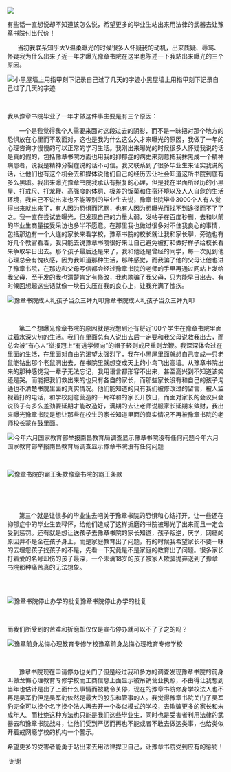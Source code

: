 <p><img src="https://raw.githubusercontent.com/ZjzMisaka/iaders/master/img/2019/11/2610a-006NiMVzly1fms61825ooj31hc0qagoy.jpg"></p>
<div class="preface">有些话一直想说却不知道该怎么说，希望更多的毕业生站出来用法律的武器去让豫章书院付出代价！</div>
<p><span id="more-8620"></span></p>
<div class="WB_editor_iframe">
<p>​​&nbsp; &nbsp; &nbsp; 当初我联系知乎大V温柔曝光的时候很多人怀疑我的动机，出来质疑、辱骂、怀疑我为什么出来了近一年才曝光豫章书院在这里也陈述一下我站出来曝光的三个原因。</p>
<p class="picbox"><img src="https://raw.githubusercontent.com/ZjzMisaka/iaders/master/img/2019/11/40fac-006NiMVzly1fms6nr65s9j30u0140q8f.jpg" alt="小黑屋墙上用指甲刻下记录自己过了几天的字迹"><span class="picinfo">小黑屋墙上用指甲刻下记录自己过了几天的字迹</span></p>
<p>​</p>
<p>我从豫章书院毕业了一年才做这件事主要是有三个原因：</p>
<p>&nbsp; &nbsp; &nbsp; &nbsp;一个是我觉得我个人需要来面对这段过去的阴影，而不是一昧把对那个地方的恐惧放在心里而不敢面对，这也是我为什么这么久才来曝光的原因，我做了一年的心理咨询才慢慢的可以正常的学习生活。我刚出来曝光的时候很多人怀疑我说的话是真的假的，包括豫章书院方面也用我的抑郁症的病史来刻意把我抹黑成一个精神病患者，说我是精神分裂症说的话不可信。我又联系到了很多毕业生来证实我说的话，让他们也有这个机会去和媒体说他们自己的经历去让社会知道这所书院到底有多么黑暗。我出来曝光豫章书院我承认有报复的心理，但是我在里面所经历的小黑屋、打戒尺、打龙鞭、高强度的体罚、极差的饭菜和住宿环境以及人人自危的生活环境，我自己不说出来也不能等别的毕业生去说，豫章书院毕业3000个人有人觉得出来就出来了，有人因为恐惧而沉默，也有人因为想曝光而找不到途径而不了了之。我一直在尝试去曝光，但发现自己的力量太弱，发帖子在百度秒删，去和以前的毕业生商量接受采访也多半不愿意。在那里我也做过很多对不住我良心的事情，包括那边有一个大连的家长来看学校，豫章书院的校长就让我和家长聊，旁边也有好几个教官看着，我只能去说豫章书院很好来让自己避免被打和做好样子给校长看来争取早日出去。那个孩子最后还是来了，我和他还是曾经的同学，每一次见到他心理总会有愧疚感，因为我知道那种生活，那种感觉，而我骗了他的父母让他也进了豫章书院，在那边和父母写信都会经过豫章书院的老师的手里再通过网站上发给我父母，至于发的我也清楚肯定有修改，我也欺骗了我父母，只为能早日出去。有时候回想起这些话就像一块石头压在我的良心上，让我充满了愧疚。</p>
<p class="picbox"><img src="https://raw.githubusercontent.com/ZjzMisaka/iaders/master/img/2019/11/64b7a-006NiMVzly1fms6ighvxbj30qo0k0tb0.jpg" alt="豫章书院成人礼孩子当众三拜九叩"><span class="picinfo">豫章书院成人礼孩子当众三拜九叩</span></p>
<p>​</p>
<p>&nbsp; &nbsp; &nbsp; &nbsp;第二个想曝光豫章书院的原因就是我想到还有将近100个学生在豫章书院里面过着水深火热的生活。我们在里面总有人说出去后一定要和我父母说救我出去，而总会被“有心人”举报冠上“有逃学倾向”的帽子轻则戒尺重则龙鞭。我深深体会过在里面的生活，在里面对自由的渴望太强烈了，我在小黑屋里面就想自己变成一只老鼠能钻出那个老鼠洞出去，在书院里就想变成天上的小鸟飞出高墙。从豫章书院出来的那种感觉我一辈子无法忘记，我用语言都形容不出来，甚至高兴到不知道该笑还是哭。而能把我们救出来的也只有各自的家长，而那些家长没有和自己的孩子沟通也不清楚书院里面的真实情况。他们能知道的只有我们被修改过的留言，被人监视着打的电话，和学校刻意营造的一片祥和的家长开放日，而面对家长的会议只会说孩子有多么差劲要延期才能改造好，满期的去让老师说服家长延期来敛财，我出来曝光豫章书院是想让那些在校生的家长知道里面的真实情况不再被豫章书院的老师校长蒙在鼓里面。</p>
<p class="picbox"><img src="https://raw.githubusercontent.com/ZjzMisaka/iaders/master/img/2019/11/b0813-006NiMVzly1fms6jo3654j30k00qodgg.jpg" alt="今年六月国家教育部举报南昌教育局调查显示豫章书院没有任何问题"><span class="picinfo">今年六月国家教育部举报南昌教育局调查显示豫章书院没有任何问题</span></p>
<p>​</p>
<p class="picbox"><img src="https://raw.githubusercontent.com/ZjzMisaka/iaders/master/img/2019/11/7e81f-006NiMVzly1fms6m0tfsqj31400u0zsi.jpg" alt="豫章书院的霸王条款"><span class="picinfo">豫章书院的霸王条款</span></p>
<p>​</p>
<p>​</p>
<p>&nbsp; &nbsp; &nbsp; &nbsp;第三个就是让很多的毕业生去吧关于豫章书院的恐惧和心结打开，让一些还在抑郁症中的毕业生去释怀，给他们造成了这样折磨的书院被曝光了出来而且一定会受到惩罚。还有就是想让送孩子去豫章书院的家长知道，孩子叛逆，厌学，网瘾的原因并不是全在孩子身上，而是家庭教育出了问题，有的时候我希望家长不要一昧的去埋怨孩子找孩子的不是，先看一下究竟是不是家庭的教育出了问题。很多家长打着爱的名号却伤的孩子最深，一个未满18岁的孩子被家人欺骗抛弃送到了豫章书院那种痛苦真的无法想象。</p>
<p class="picbox"><img src="https://raw.githubusercontent.com/ZjzMisaka/iaders/master/img/2019/11/36664-006NiMVzly1fms6mv2qgsj31530lh3zu.jpg" alt=""></p>
<p>​</p>
<p class="picbox"><img src="https://raw.githubusercontent.com/ZjzMisaka/iaders/master/img/2019/11/7ac56-006NiMVzly1fms6gwdwmbj30go0kv0u8.jpg" alt="豫章书院停止办学的批复"><span class="picinfo">豫章书院停止办学的批复</span></p>
<p>​</p>
<p>而我们所受到的苦难和折磨却仅仅是宣布停办就可以不了了之的吗？</p>
<p class="picbox"><img src="https://raw.githubusercontent.com/ZjzMisaka/iaders/master/img/2019/11/2177a-006NiMVzly1fms6hr7i1aj30tm0mbjue.jpg" alt="豫章前身龙悔心理教育专修学校"><span class="picinfo">豫章前身龙悔心理教育专修学校</span></p>
<p>​</p>
<p>&nbsp; &nbsp; &nbsp; &nbsp;豫章书院现在申请停办也关门了但是经过我和多方的调查发现豫章书院的前身叫做龙悔心理教育专修学校而工商信息上面显示被吊销营业执照，不由得让我想到当年也估计是出了上面什么事情而被勒令关停，现在的豫章书院修身学校法人也不再是吴军豹但是吴军豹依然是最大的股东和管事的人。我觉得豫章书院关门了吴军豹完全可以换个名字换个法人再去开一个类似模式的学校，去欺骗更多的家长和未成年人。而杜绝这种方法也只能是我们这些毕业生，同时也是受害者利用法律的武器去和豫章书院战斗，让他们受到严惩而再也不能或者不敢去做这类事，也给类似开着戒网瘾学校的机构一个警示。</p>
<p>希望更多的受害者能勇于站出来去用法律捍卫自己，让豫章书院受到应有的惩罚！</p>
<p>&nbsp;谢谢</p>